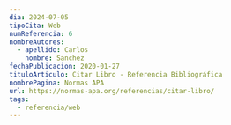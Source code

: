```yaml
---
dia: 2024-07-05
tipoCita: Web
numReferencia: 6
nombreAutores:
  - apellido: Carlos
    nombre: Sanchez
fechaPublicacion: 2020-01-27
tituloArticulo: Citar Libro - Referencia Bibliográfica
nombrePagina: Normas APA
url: https://normas-apa.org/referencias/citar-libro/
tags:
  - referencia/web
---
```

